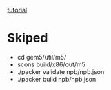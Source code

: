 [tutorial](https://www.gem5.org/documentation/gem5art/tutorials/npb-tutorial)

# Skiped
- cd gem5/util/m5/
- scons build/x86/out/m5
- ./packer validate npb/npb.json
- ./packer build npb/npb.json